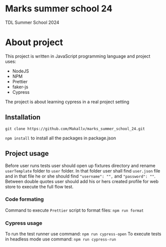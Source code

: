 # Marks summer school 24

TDL Summer School 2024

# About project

This project is written in JavaScript programming language and project uses:
* NodeJS
* NPM
* Prettier
* faker-js
* Cypress

The project is about learning cypress in a real project setting

## Installation

`git clone https://github.com/Makallv/marks_summer_school_24.git`

`npm install` to install all the packages in package.json

## Project usage
Before user runs tests user should open up fixtures directory and rename `userTemplate` folder to `user` folder.
In that folder user shall find `user.json` file and in that file he or she should find `"username": "",` and `"password": ""`.
Between double quotes user should add his or hers created profile for web store to execute the full flow test. 

### Code formating

Command to execute `Prettier` script to format files:
`npm run format`

### Cypress usage

To run the test runner use command: `npm run cypress-open`
To execute tests in headless mode use command: `npm run cypress-run`